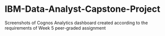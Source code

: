# IBM-Data-Analyst-Capstone-Project
Screenshots of Cognos Analytics dashboard created according to the requirements of Week 5 peer-graded assignment
